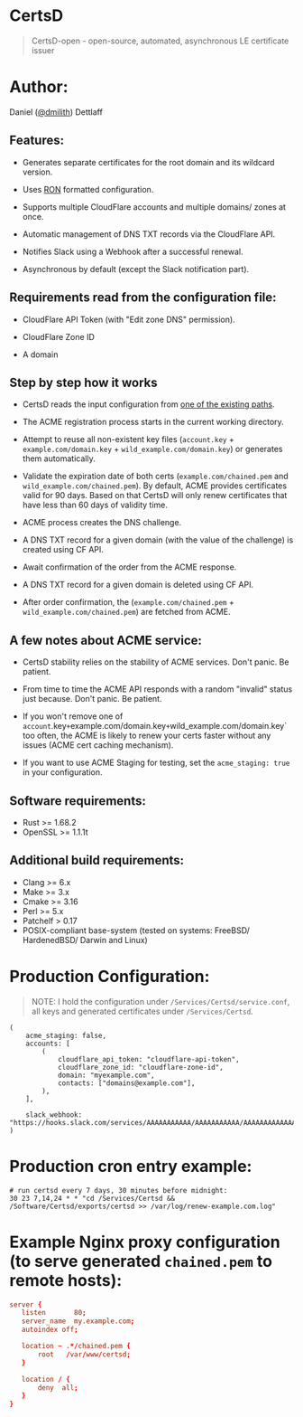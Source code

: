 # CertsD

> CertsD-open - open-source, automated, asynchronous LE certificate issuer


# Author:

Daniel ([@dmilith](https://twitter.com/dmilith)) Dettlaff



## Features:

- Generates separate certificates for the root domain and its wildcard version.

- Uses [RON](https://github.com/ron-rs/ron) formatted configuration.

- Supports multiple CloudFlare accounts and multiple domains/ zones at once.

- Automatic management of DNS TXT records via the CloudFlare API.

- Notifies Slack using a Webhook after a successful renewal.

- Asynchronous by default (except the Slack notification part).



## Requirements read from the configuration file:

- CloudFlare API Token (with "Edit zone DNS" permission).

- CloudFlare Zone ID

- A domain



## Step by step how it works

- CertsD reads the input configuration from [one of the existing paths](https://github.com/VerKnowSys/certsd-open/blob/master/src/config.rs#L29-L32).

- The ACME registration process starts in the current working directory.

- Attempt to reuse all non-existent key files (`account.key` + `example.com/domain.key` + `wild_example.com/domain.key`) or generates them automatically.

- Validate the expiration date of both certs (`example.com/chained.pem` and `wild_example.com/chained.pem`). By default, ACME provides certificates valid for 90 days. Based on that CertsD will only renew certificates that have less than 60 days of validity time.

- ACME process creates the DNS challenge.

- A DNS TXT record for a given domain (with the value of the challenge) is created using CF API.

- Await confirmation of the order from the ACME response.

- A DNS TXT record for a given domain is deleted using CF API.

- After order confirmation, the (`example.com/chained.pem` + `wild_example.com/chained.pem`) are fetched from ACME.



## A few notes about ACME service:

- CertsD stability relies on the stability of ACME services. Don't panic. Be patient.

- From time to time the ACME API responds with a random "invalid" status just because. Don't panic. Be patient.

- If you won't remove one of `account`.key` + `example.com/domain.key` + `wild_example.com/domain.key` too often, the ACME is likely to renew your certs faster without any issues (ACME cert caching mechanism).

- If you want to use ACME Staging for testing, set the `acme_staging: true` in your configuration.


## Software requirements:

- Rust >= 1.68.2
- OpenSSL >= 1.1.1t



## Additional build requirements:

- Clang >= 6.x
- Make >= 3.x
- Cmake >= 3.16
- Perl >= 5.x
- Patchelf > 0.17
- POSIX-compliant base-system (tested on systems: FreeBSD/ HardenedBSD/ Darwin and Linux)



# Production Configuration:

> NOTE: I hold the configuration under `/Services/Certsd/service.conf`, all keys and generated certificates under `/Services/Certsd`.

```ron
(
    acme_staging: false,
    accounts: [
        (
            cloudflare_api_token: "cloudflare-api-token",
            cloudflare_zone_id: "cloudflare-zone-id",
            domain: "myexample.com",
            contacts: ["domains@example.com"],
        ),
    ],

    slack_webhook: "https://hooks.slack.com/services/AAAAAAAAAAA/AAAAAAAAAAA/AAAAAAAAAAAAAAAAAAAAAA",
)
```


# Production cron entry example:

```cron
# run certsd every 7 days, 30 minutes before midnight:
30 23 7,14,24 * * "cd /Services/Certsd && /Software/Certsd/exports/certsd >> /var/log/renew-example.com.log"
```


# Example Nginx proxy configuration (to serve generated `chained.pem` to remote hosts):

```conf
server {
   listen       80;
   server_name  my.example.com;
   autoindex off;

   location ~ .*/chained.pem {
       root   /var/www/certsd;
   }

   location / {
       deny  all;
   }
}
```
